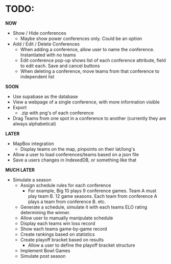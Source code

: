 # TODO:
**NOW**
- Show / Hide conferences
    - Maybe show power conferences only. Could be an option
- Add / Edit / Delete Conferences
    - When adding a conference, allow user to name the conference. Instantiated with no teams
    - Edit conference pop-up shows list of each conference attribute, field to edit each. Save and cancel buttons
    - When deleting a conference, move teams from that conference to independent list

**SOON**
- Use supabase as the database
- View a webpage of a single conference, with more information visible
- Export
    - .zip with png's of each conference
- Drag Teams from one spot in a conference to another (currently they are always alphabetical)

**LATER**
- MapBox integration
    - Display teams on the map, pinpoints on their lat/long's
- Allow a user to load conferences/teams based on a json file
- Save a users changes in IndexedDB, or something like that

**MUCH LATER**
- Simulate a season
    - Assign schedule rules for each conference
        - For example, Big 10 plays 9 conference games. Team A must play team B. 12 game seasons. Each team from conference A plays a team from conference B. etc.
    - Generate a schedule, simulate it with each teams ELO rating determining the winner.
    - Allow user to manually manipulate schedule
    - Display each teams win loss record
    - Show each teams game-by-game record
    - Create rankings based on statistics
    - Create playoff bracket based on results
        - Allow a user to define the playoff bracket structure
    - Implement Bowl Games
    - Simulate post season
